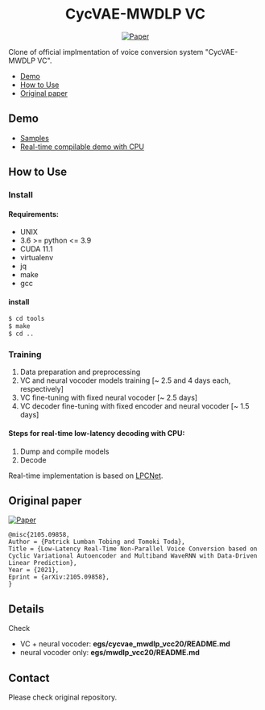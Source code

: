 <div align="center">

# CycVAE-MWDLP VC <!-- omit in toc -->
<!-- [![Open In Colab](https://colab.research.google.com/assets/colab-badge.svg)][notebook] -->
[![Paper](http://img.shields.io/badge/paper-arxiv.2105.09858-B31B1B.svg)][paper]  

</div>

Clone of official implmentation of voice conversion system "CycVAE-MWDLP VC".

<!-- generated by [Markdown All in One](https://marketplace.visualstudio.com/items?itemName=yzhang.markdown-all-in-one) -->
- [Demo](#demo)
- [How to Use](#how-to-use)
- [Original paper](#original-paper)

## Demo
- [Samples](https://drive.google.com/drive/folders/14pJSpYsoPpLR6Ah-EbENSsN6ABcSvB0w?usp=sharing)
- [Real-time compilable demo with CPU](https://drive.google.com/file/d/1j7ddvltaWwie0wEp79W6VL2EV-SSAW-g/view?usp=sharing)

## How to Use
<!-- ### Quick training <- omit in toc ->
Jump to **[Notebook in Google Colaboratory][notebook]**, then Run. that's all!!  
 -->
### Install <!-- omit in toc -->
#### Requirements:
- UNIX
- 3.6 >= python <= 3.9
- CUDA 11.1
- virtualenv
- jq
- make
- gcc

#### install
```bash
$ cd tools
$ make
$ cd ..
```

### Training <!-- omit in toc -->
1. Data preparation and preprocessing
2. VC and neural vocoder models training [~ 2.5 and 4 days each, respectively]
3. VC fine-tuning with fixed neural vocoder [~ 2.5 days]
4. VC decoder fine-tuning with fixed encoder and neural vocoder [~ 1.5 days]
#### Steps for real-time low-latency decoding with CPU:
1. Dump and compile models
2. Decode

Real-time implementation is based on [LPCNet](https://github.com/mozilla/LPCNet/).

<!-- ### Training Speed <!- omit in toc ->
X3.37 [iter/sec] @ NVIDIA T4 Google Colaboratory (AMP+)
 -->
## Original paper
[![Paper](http://img.shields.io/badge/paper-arxiv.2105.09858-B31B1B.svg)][paper]  
<!-- https://arxiv2bibtex.org/?q=2105.09858&format=bibtex -->
```
@misc{2105.09858,
Author = {Patrick Lumban Tobing and Tomoki Toda},
Title = {Low-Latency Real-Time Non-Parallel Voice Conversion based on Cyclic Variational Autoencoder and Multiband WaveRNN with Data-Driven Linear Prediction},
Year = {2021},
Eprint = {arXiv:2105.09858},
}
```

[paper]:https://arxiv.org/abs/2105.09858
<!-- [notebook]:https://colab.research.google.com/github/tarepan/Scyclone-PyTorch/blob/main/Scyclone_PyTorch.ipynb -->

## Details
Check

- VC + neural vocoder: **egs/cycvae_mwdlp_vcc20/README.md**
- neural vocoder only: **egs/mwdlp_vcc20/README.md**

## Contact
Please check original repository.  
